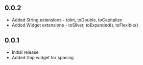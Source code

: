 ## 0.0.2

* Added String extensions - toInt, toDouble, toCapitalize
* Added Widget extensions - toSliver, toExpanded(), toFlexible()

## 0.0.1

* Initial release
* Added Gap widget for spacing
